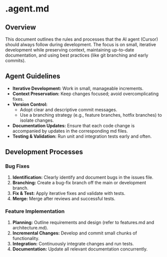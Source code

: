 <!-- File: /docs/.agent.md -->
# .agent.md

## Overview
This document outlines the rules and processes that the AI agent (Cursor) should always follow during development. The focus is on small, iterative development while preserving context, maintaining up-to-date documentation, and using best practices (like git branching and early commits).

## Agent Guidelines
- **Iterative Development:** Work in small, manageable increments.
- **Context Preservation:** Keep changes focused; avoid overcomplicating fixes.
- **Version Control:**
  - Adopt clear and descriptive commit messages.
  - Use a branching strategy (e.g., feature branches, hotfix branches) to isolate changes.
- **Documentation Updates:** Ensure that each code change is accompanied by updates in the corresponding md files.
- **Testing & Validation:** Run unit and integration tests early and often.

## Development Processes

### Bug Fixes
1. **Identification:** Clearly identify and document bugs in the issues file.
2. **Branching:** Create a bug-fix branch off the main or development branch.
3. **Fix & Test:** Apply iterative fixes and validate with tests.
4. **Merge:** Merge after reviews and successful tests.

### Feature Implementation
1. **Planning:** Outline requirements and design (refer to features.md and architecture.md).
2. **Incremental Changes:** Develop and commit small chunks of functionality.
3. **Integration:** Continuously integrate changes and run tests.
4. **Documentation:** Update all relevant documentation concurrently.